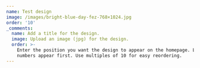 ```yaml
---
name: Test design
image: /images/bright-blue-day-fez-768×1024.jpg
order: '10'
_comments:
  name: Add a title for the design.
  image: Upload an image (jpg) for the design.
  order: >-
    Enter the position you want the design to appear on the homepage. Lower
    numbers appear first. Use multiples of 10 for easy reordering.
---
```

